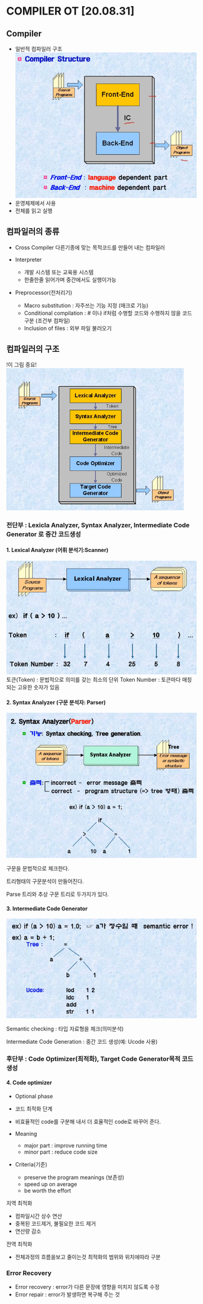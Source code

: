 # COMPILER OT [20.08.31]

## Compiler

- 일반적 컴파일러 구조
  ![1-1](./img/compiler1-1.PNG)
- 운영체제에서 사용
- 전체를 읽고 실행

## 컴파일러의 종류

- Cross Compiler
  다른기종에 맞는 목적코드를 만들어 내는 컴파일러

- Interpreter
  - 개발 시스템 또는 교육용 시스템
  - 한줄한줄 읽어가며 중간에서도 실행이가능

- Preprocessor(전처리기)
  - Macro substitution : 자주쓰는 기능 지정 (매크로 기능)
  - Conditional compilation : # 이나 if처럼 수행할 코드와 수행하지 않을 코드 구분 (조건부 컴파일)
  - Inclusion of files : 외부 파일 불러오기

## 컴파일러의 구조

!이 그림 중요!
![1-2](./img/compiler1-2.PNG)

### 전단부 : Lexicla Analyzer, Syntax Analyzer, Intermediate Code Generator 로 중간 코드생성

#### 1. Lexical Analyzer (어휘 분석기:Scanner)

![1-3](./img/compiler1-3.PNG)
토큰(Token) : 문법적으로 의미를 갖는 최소의 단위
Token Number : 토큰마다 매칭되는 고유한 숫자가 있음

#### 2. Syntax Analyzer (구문 분석자: Parser)

![1-4](./img/compiler1-4.PNG)

구문을 문법적으로 체크한다.

트리형태의 구문분석이 만들어진다.

Parse 트리와 추상 구문 트리로 두가지가 있다.

#### 3. Intermediate Code Generator

![1-5](./img/compiler1-5.PNG)

Semantic checking : 타입 자료형을 체크(의미분석)

Intermediate Code Generation : 중간 코드 생성(예: Ucode 사용)

### 후단부 : Code Optimizer(최적화), Target Code Generator목적 코드 생성

#### 4. Code optimizer

- Optional phase
- 코드 최적화 단계
- 비효율적인 code를 구분해 내서 더 효율적인 code로 바꾸어 준다.

- Meaning
  - major part : improve running time
  - minor part : reduce code size
  
- Criteria(기준)
  - preserve the program meanings (보존성)
  - speed up on average
  - be worth the effort

지역 최적화

- 컴파일시간 상수 연산
- 중복된 코드제거, 불필요한 코드 제거
- 연산량 감소

전역 최적화

- 전체과정의 흐름을보고 줄이는것 최적화의 범위와 위치에따라 구분

### Error Recovery

- Error recovery : error가 다른 문장에 영향을 미치지 않도록 수정
- Error repair : error가 발생하면 복구해 주는 것
